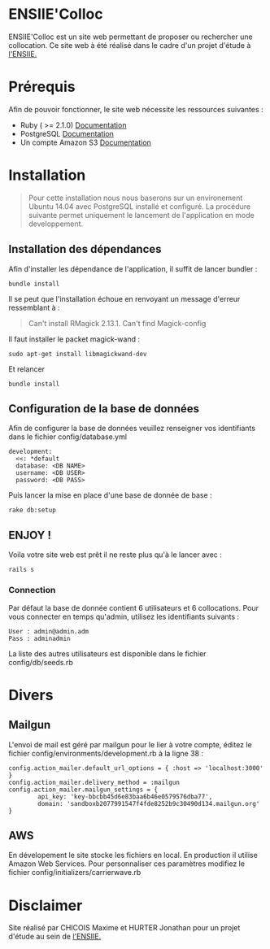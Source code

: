 # ENSIIE'Colloc

ENSIIE'Colloc est un site web permettant de proposer ou rechercher une collocation. Ce site web à été réalisé dans le cadre d'un projet d'étude à [l'ENSIIE.](http://www.ensiie.fr)

# Prérequis
Afin de pouvoir fonctionner, le site web nécessite les ressources suivantes :
  * Ruby ( >= 2.1.0) [Documentation](https://www.ruby-lang.org/fr/documentation/installation/)
  * PostgreSQL [Documentation](http://doc.ubuntu-fr.org/postgresql)
  * Un compte Amazon S3 [Documentation](https://aws.amazon.com/fr/s3/)

# Installation
> Pour cette installation nous nous baserons sur un environement Ubuntu 14.04 avec PostgreSQL installé et configuré.
> La procédure suivante permet uniquement le lancement de l'application en mode developpement.

## Installation des dépendances

Afin d'installer les dépendance de l'application, il suffit de lancer bundler :
```
bundle install
```

Il se peut que l'installation échoue en renvoyant un message d'erreur ressemblant à :
> Can't install RMagick 2.13.1. Can't find Magick-config

Il faut installer le packet magick-wand :
```
sudo apt-get install libmagickwand-dev
```
Et relancer
```
bundle install
```

## Configuration de la base de données
Afin de configurer la base de données veuillez renseigner vos identifiants dans le fichier config/database.yml

```
development:
  <<: *default
  database: <DB NAME>
  username: <DB USER>
  password: <DB PASS>
```

Puis lancer la mise en place d'une base de donnée de base :

```
rake db:setup
```

## ENJOY !

Voila votre site web est prêt il ne reste plus qu'à le lancer avec :
```
rails s
```

### Connection
Par défaut la base de donnée contient 6 utilisateurs et 6 collocations. Pour vous connecter en temps qu'admin, utilisez les identifiants suivants :
```
User : admin@admin.adm
Pass : adminadmin
```

La liste des autres utilisateurs est disponible dans le fichier config/db/seeds.rb

# Divers
## Mailgun
L'envoi de mail est géré par mailgun pour le lier à votre compte, éditez le fichier config/environments/development.rb à la ligne 38 :
```
config.action_mailer.default_url_options = { :host => 'localhost:3000' }
config.action_mailer.delivery_method = :mailgun
config.action_mailer.mailgun_settings = {
        api_key: 'key-bbcbb45d6e83baa6b46e0579576dba77',
        domain: 'sandboxb2077991547f4fde8252b9c30490d134.mailgun.org'
}

```

## AWS
En dévelopement le site stocke les fichiers en local. En production il utilise Amazon Web Services.
Pour personnaliser ces paramètres modifiez le fichier config/initializers/carrierwave.rb

# Disclaimer

Site réalisé par CHICOIS Maxime et HURTER Jonathan pour un projet d'étude au sein de [l'ENSIIE.](http://www.ensiie.fr)
